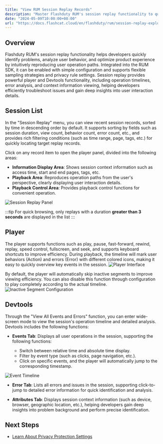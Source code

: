 ```yaml
---
title: "View RUM Session Replay Records"
description: "Master Flashduty RUM's session replay functionality to quickly identify issues and optimize user experience by reproducing user operation paths."
date: "2024-05-09T10:00:00+08:00"
url: "https://docs.flashcat.cloud/en/flashduty/rum/session-replay-explorer"
---
```


## Overview

Flashduty RUM's session replay functionality helps developers quickly identify problems, analyze user behavior, and optimize product experience by intuitively reproducing user operation paths. Integrated into the RUM SDK, it can be enabled with simple configuration and supports flexible sampling strategies and privacy rule settings. Session replay provides powerful player and Devtools functionality, including operation timelines, error analysis, and context information viewing, helping developers efficiently troubleshoot issues and gain deep insights into user interaction details.

## Session List

In the "Session Replay" menu, you can view recent session records, sorted by time in descending order by default. It supports sorting by fields such as session duration, view count, behavior count, error count, etc., and provides rich filtering conditions (such as time range, page, tags, etc.) for quickly locating target replay records.

Click on any record item to open the player panel, divided into the following areas:

- **Information Display Area**: Shows session context information such as access time, start and end pages, tags, etc.
- **Playback Area**: Reproduces operation paths from the user's perspective, clearly displaying user interaction details.
- **Playback Control Area**: Provides playback control functions for convenient operation.

![Session Replay Panel](https://docs-cdn.flashcat.cloud/imges/png/e68c92a399e22e58ffdde318950e1c54.png)

:::tip
For quick browsing, only replays with a duration **greater than 3 seconds** are displayed in the list
:::

## Player

The player supports functions such as play, pause, fast-forward, rewind, replay, speed control, fullscreen, and seek, and supports keyboard shortcuts to improve efficiency. During playback, the timeline will mark user behaviors (Action) and errors (Error) with different colored icons, making it easy to quickly overview key events in the session.
![Player Interface](https://docs-cdn.flashcat.cloud/imges/png/c43b87b7764c5b0a136b0d721eb538cf.png)

By default, the player will automatically skip inactive segments to improve viewing efficiency. You can also disable this function through configuration to play completely according to the actual timeline.
![Inactive Segment Configuration](https://docs-cdn.flashcat.cloud/imges/png/d85cc4b187530c8d27b9782ff545e26a.png)

## Devtools

Through the "View All Events and Errors" function, you can enter wide-screen mode to view the session's operation timeline and detailed analysis. Devtools includes the following functions:

- **Events Tab**: Displays all user operations in the session, supporting the following functions:

  - Switch between relative time and absolute time display.
  - Filter by event type (such as clicks, page navigation, etc.).
  - Click on specific events, and the player will automatically jump to the corresponding timestamp.

![Event Timeline](https://docs-cdn.flashcat.cloud/imges/png/e903b09dd88de3837e9c88959181dba9.png)

- **Error Tab**: Lists all errors and issues in the session, supporting click-to-jump to detailed error information for quick identification and analysis.

- **Attributes Tab**: Displays session context information (such as device, browser, geographic location, etc.), helping developers gain deep insights into problem background and perform precise identification.

## Next Steps

- [Learn About Privacy Protection Settings](https://docs.flashcat.cloud/zh/flashduty/rum/privacy-settings)
